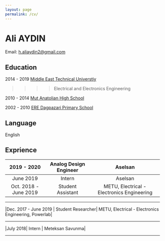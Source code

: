```yaml
---
layout: page
permalink: /cv/
---
```

# Ali AYDIN

Email: [h.aliaydin2@gmail.com](mailto:h.aliaydin2@gmail.com)

## Education

2014 - 2019 [Middle East Technical Universtiy](https://eee.metu.edu.tr/)

>>>> Electrical and Electronics Engineering
            
2010 - 2014 [Mut Anatolian High School](http://mutanadolu.meb.k12.tr/)

2002 - 2010 [ERE Dagpazari Primary School](http://eredagpazariilkokulu-ortaokulu.meb.k12.tr/)

## Language

English

## Exprience 

| 2019 - 2020 | Analog Design Engineer | Aselsan |
| :-------: | :-------: | :------: |
| June 2019 | Intern | Aselsan | 
|Oct. 2018 - June 2019|Student Assistant |  METU, Electrical - Electronics Engineering|
****
|Dec. 2017 - June 2019 | Student Researcher| METU, Electrical - Electronics Engineering, Powerlab|
****
|July 2018| Intern | Meteksan Savunma|
****



